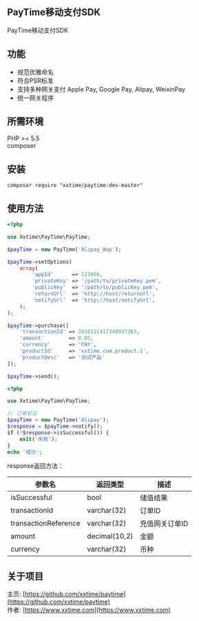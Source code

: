 ## PayTime移动支付SDK
PayTime移动支付SDK



## 功能
* 规范优雅命名
* 符合PSR标准
* 支持多种网关支付 Apple Pay, Google Pay, Alipay, WeixinPay
* 统一网关程序

## 所需环境
PHP >= 5.5  
composer  

## 安装
```shell
composer require "xxtime/paytime:dev-master"
```


## 使用方法

```php
<?php

use Xxtime\PayTime\PayTime;

$payTime = new PayTime('Alipay_Wap');

$payTime->setOptions(
    array(
        'appId'      => 123456,
        'privateKey' => '/path/to/privateKey.pem',
        'publicKey'  => '/path/to/publicKey.pem',
        'returnUrl'  => 'http://host/returnUrl',
        'notifyUrl'  => 'http://host/notifyUrl',
    );
);

$payTime->purchase([
    'transactionId' => 2016121417340937383,
    'amount'        => 0.05,
    'currency'      => 'CNY',
    'productId'     => 'xxtime.com.product.1',
    'productDesc'   => '测试产品'
]);

$payTime->send();
```


```php
<?php

use Xxtime\PayTime\PayTime;

// 订单验证
$payTime = new PayTime('Alipay');
$response = $payTime->notify();
if (!$response->isSuccessful()) {
    exit('失败');
}
echo '成功';
```
response返回方法：

参数名 | 返回类型 | 描述
--- | --- | ---
isSuccessful  | bool  | 储值结果
transactionId  | varchar(32)  | 订单ID
transactionReference  | varchar(32)  | 充值网关订单ID
amount  | decimal(10,2) | 金额
currency  | varchar(32) | 币种

## 关于项目
主页: [https://github.com/xxtime/paytime](https://github.com/xxtime/paytime)  
作者: [https://www.xxtime.com](https://www.xxtime.com)  
